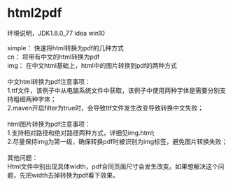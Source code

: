 # html2pdf
环境说明，JDK1.8.0_77   idea    win10

simple：
快速将html转换为pdf的几种方式<br>
cn：
将带有中文的html转换为pdf<br>
img：
在中文html基础上，html中的图片转换到pdf的两种方式
<br>
<br>
中文html转换为pdf注意事项：<br>
1.ttf文件，该例子中从电脑系统文件中获取，该例子中使用两种字体是需要分别支持粗细两种字体；<br>
2.maven开启filter为true时，会导致ttf文件发生改变导致转换中文失败；<br>
<br>
html图片转换为pdf注意事项：<br>
1.支持相对路径和绝对路径两种方式，详细见img.html;<br>
2.尽量保持img为第一级，确保转换pdf时被识别为img标签，避免图片转换失败；<br>
<br>
其他问题：<br>
Html文件中别出现具体width，pdf合同页面尺寸会发生改变。如果想解决这个问题，先把width去掉转换为pdf看下效果。<br>

